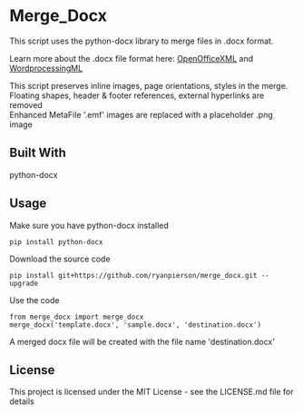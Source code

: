 # Merge_Docx
This script uses the python-docx library to merge files in .docx format. 

Learn more about the .docx file format here:
[OpenOfficeXML](http://officeopenxml.com/WPcontentOverview.php)
and
[WordprocessingML](https://docs.microsoft.com/en-us/office/open-xml/structure-of-a-wordprocessingml-document)

This script preserves inline images, page orientations, styles in the merge.<br />
Floating shapes, header & footer references, external hyperlinks are removed<br />
Enhanced MetaFile '.emf' images are replaced with a placeholder .png image

## Built With
python-docx

## Usage
Make sure you have python-docx installed
```
pip install python-docx
```

Download the source code
```
pip install git+https://github.com/ryanpierson/merge_docx.git --upgrade
```

Use the code
```
from merge_docx import merge_docx
merge_docx('template.docx', 'sample.docx', 'destination.docx')
```
A merged docx file will be created with the file name 'destination.docx'


## License
This project is licensed under the MIT License - see the LICENSE.md file for details